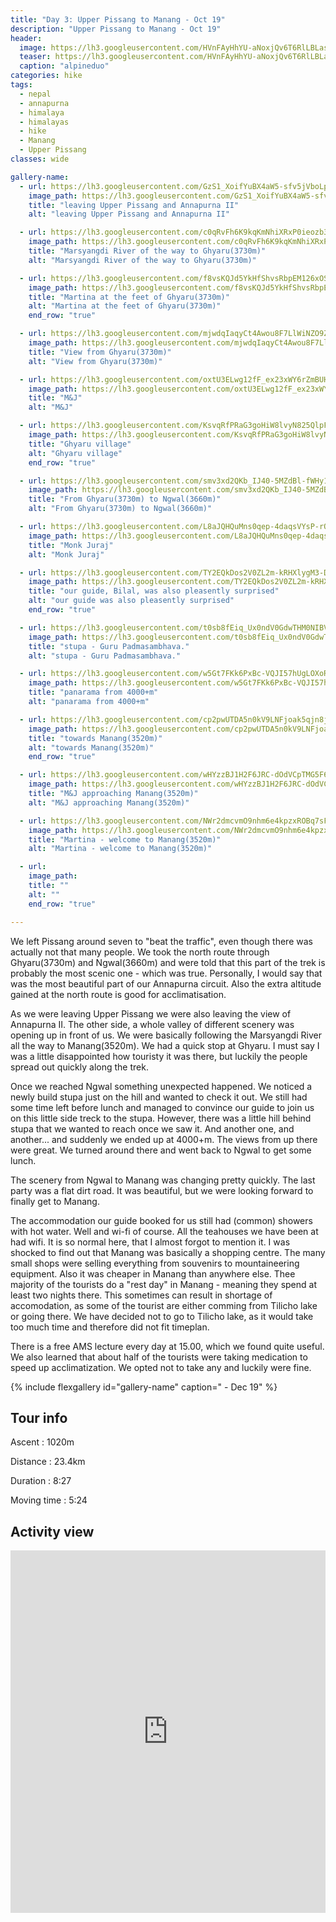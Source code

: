 ```yaml
---
title: "Day 3: Upper Pissang to Manang - Oct 19"
description: "Upper Pissang to Manang - Oct 19"
header:
  image: https://lh3.googleusercontent.com/HVnFAyHhYU-aNoxjQv6T6RlLBLas3ObhXsebVx73hd0x_L9E0UQEEmWTpvdO4bnAMUcAlhWwlBwArcF0iykGnpMOSnzNo4Z0Mgk24tvgfpsBNUEVhCr2hiS4i1Yziywpf7Jia6VE9SZZSsM29Qp001BBi8Dz9xBCx2SWV0VzL5PNrA0DScrQUgERWXZuAnR0bOiCz7azNsxMmDmNKSY97H2kRB6UY-WXNydXGFIf_P-a6AMFwmhYBZz4xWyTKQEDlwhkWCHYBQJE08wWq-AWK0eAS55-vhPbKP-XIfpaN0Hpp5iNah5McujGrGyCc7MdFgHTU2_8qkvR-lcjgWqoj90uYf6gkqJXcn6fQrRguhRXJbka7nNbYj6kapKnfrUGYZmYIoSwJviz2N76EUlI8zJBcaiwJQl0hSFLhkG1K3EjfvXe5GKrfTepxZbWP6p92p7AyqsQhOJc0PT8t_coQLRBQSdybR7BLAlnc44U0qagjkxeCRpDglOxoAUjVuSJXtR151YhnGFL90qwazVyQyWJc9mg21IbR9Oo8Ht4zhhCrEMlZiQR-AZeaD5gT22OWEkhkLK9OW1Owo61m4ZRa370oj9bacTUfCmec4aG8rN2O_FhHHoMN7eI3CQqwqLvumuIhvPUMqD0g32veqRIj7hSbPHrlPyT1lz81vVHSYODwK3rQ8iwoIf4zAS9HmVzxx7WWl5J3Atg0yUOfXh6Kz8R0DidZstdTeL7CxI9007inYA=w839-h630-no
  teaser: https://lh3.googleusercontent.com/HVnFAyHhYU-aNoxjQv6T6RlLBLas3ObhXsebVx73hd0x_L9E0UQEEmWTpvdO4bnAMUcAlhWwlBwArcF0iykGnpMOSnzNo4Z0Mgk24tvgfpsBNUEVhCr2hiS4i1Yziywpf7Jia6VE9SZZSsM29Qp001BBi8Dz9xBCx2SWV0VzL5PNrA0DScrQUgERWXZuAnR0bOiCz7azNsxMmDmNKSY97H2kRB6UY-WXNydXGFIf_P-a6AMFwmhYBZz4xWyTKQEDlwhkWCHYBQJE08wWq-AWK0eAS55-vhPbKP-XIfpaN0Hpp5iNah5McujGrGyCc7MdFgHTU2_8qkvR-lcjgWqoj90uYf6gkqJXcn6fQrRguhRXJbka7nNbYj6kapKnfrUGYZmYIoSwJviz2N76EUlI8zJBcaiwJQl0hSFLhkG1K3EjfvXe5GKrfTepxZbWP6p92p7AyqsQhOJc0PT8t_coQLRBQSdybR7BLAlnc44U0qagjkxeCRpDglOxoAUjVuSJXtR151YhnGFL90qwazVyQyWJc9mg21IbR9Oo8Ht4zhhCrEMlZiQR-AZeaD5gT22OWEkhkLK9OW1Owo61m4ZRa370oj9bacTUfCmec4aG8rN2O_FhHHoMN7eI3CQqwqLvumuIhvPUMqD0g32veqRIj7hSbPHrlPyT1lz81vVHSYODwK3rQ8iwoIf4zAS9HmVzxx7WWl5J3Atg0yUOfXh6Kz8R0DidZstdTeL7CxI9007inYA=w800-h300-no
  caption: "alpineduo"
categories: hike
tags:
  - nepal
  - annapurna
  - himalaya
  - himalayas
  - hike
  - Manang
  - Upper Pissang
classes: wide

gallery-name:
  - url: https://lh3.googleusercontent.com/GzS1_XoifYuBX4aW5-sfv5jVboLpk4W526lwXU08tWzsWsiSxrHbuQB5paJR3f8YdpPtWJl1q75-6gxTWSAYY8lgsuCukMfhjDinAIr40TZHjDAG6ioNihBQjsTEVvhX87szbAh5Qk_zQIjPlG3vJBqNOOJxdCqmBXSmAH2ZtTbxD9o9xOuGAG9WL1Agfa3yH0YtJ7l4Cnf6egwQX85memUV8HoJ1yVUZXxo0yTLtKX8NdUHY1YMc0lQVOdckuF8pm9aQGGAYTaFrgWZh54qcT402yDPOE1M6X-F5CEFCembZv9F_iKLucILsAxYWWcbyutCfJTcBLTs0d8pSntM0CplW9u-Ysrcs5fPMshwngOJvn43GgMqzXQdqu2NDD4HOzqxls3ilcIQvoSX0DGG7Rhk9rnuKUHTMkHkkef5yzYjGrAP5IncQowLWEoJUduEw2mC_x0Z5e8INy30J-5_8cRfT2ABSgKZ8hopZcV_ubRFeizI1ZFpPXxXtK0_z3lYHg3N0f05Xpa4_AhqSXruuNvF7YF6k7-MT4taBopYC3_3RAWiif1dzpGMGhj1BlWPd0Bawl-7k1_xSJnDchcsNkEyQapm3EErTLg4eYtvminARQd8zJ8Bf6SlmxIdjLgKawIHojPgvSmLGXJt3fnuNEz-yRq_zTq_S8fETjrAXkmjY5APTQzIkIpES68hv7i5PeIZbiGjHsoKYFDJVkWiGbHbwh0RA6MXunkJXN44w1R2X2Y=w689-h918-no
    image_path: https://lh3.googleusercontent.com/GzS1_XoifYuBX4aW5-sfv5jVboLpk4W526lwXU08tWzsWsiSxrHbuQB5paJR3f8YdpPtWJl1q75-6gxTWSAYY8lgsuCukMfhjDinAIr40TZHjDAG6ioNihBQjsTEVvhX87szbAh5Qk_zQIjPlG3vJBqNOOJxdCqmBXSmAH2ZtTbxD9o9xOuGAG9WL1Agfa3yH0YtJ7l4Cnf6egwQX85memUV8HoJ1yVUZXxo0yTLtKX8NdUHY1YMc0lQVOdckuF8pm9aQGGAYTaFrgWZh54qcT402yDPOE1M6X-F5CEFCembZv9F_iKLucILsAxYWWcbyutCfJTcBLTs0d8pSntM0CplW9u-Ysrcs5fPMshwngOJvn43GgMqzXQdqu2NDD4HOzqxls3ilcIQvoSX0DGG7Rhk9rnuKUHTMkHkkef5yzYjGrAP5IncQowLWEoJUduEw2mC_x0Z5e8INy30J-5_8cRfT2ABSgKZ8hopZcV_ubRFeizI1ZFpPXxXtK0_z3lYHg3N0f05Xpa4_AhqSXruuNvF7YF6k7-MT4taBopYC3_3RAWiif1dzpGMGhj1BlWPd0Bawl-7k1_xSJnDchcsNkEyQapm3EErTLg4eYtvminARQd8zJ8Bf6SlmxIdjLgKawIHojPgvSmLGXJt3fnuNEz-yRq_zTq_S8fETjrAXkmjY5APTQzIkIpES68hv7i5PeIZbiGjHsoKYFDJVkWiGbHbwh0RA6MXunkJXN44w1R2X2Y=w300-h400-no
    title: "leaving Upper Pissang and Annapurna II"
    alt: "leaving Upper Pissang and Annapurna II"

  - url: https://lh3.googleusercontent.com/c0qRvFh6K9kqKmNhiXRxP0ieozb3KVg2q4iwSQEBfjWMlj-WMNnSZRQgeKjUH2zeNq4NxiNBJddEkuaQZUpafBcoDhuELBkl7VCMi5xGkaQYBA_QQsdH1akhtaAn9ZsM5htJ3NvHPKfR82ML8fRnxI62Tq3Dpcw91WO9t3Eqe78Ov6_tzxrjG9hpE1or4xpktGD64EnCBtrmLxbOy3bqbEYiLpyWie1B-PSHPK4TWzBQ2NVvwFrHYmfR1gJvSTF-21E-hEyLMouEItvpZdwFKwu6eRpuJNgl1JApakGDch_gl2xgA9K7h8OPVTjgNTLNWB4-KmYiL1I40tlSV2P51njEVxC_ZkCPd1CmX86yhDyVRTtdiVUDz5NFZ0h3B4Tz1p2he2ZKh9e7hH65kZubRWlDqTUpUoAbKb9o4iEuVZVEbXJ0WjbxqTyfsrQoLK2Qivn3SDijbC4qNOxMUgDjrAr3PjwU4jE44UuoZjmp5oFFyN3q27fReHId8OHvX1ewdnukZq2AEQpya_EvR4E_l4UfWfob5D2W-Ifa5mmKBtopjgGFedSFBXexzi76vIIK9vKkDf05L9TRkgJibAJo6w-C1Y9f5auC7s0swSyITwzSB28YqxHPXQ36r2LhKZ6X7TcxX0M5SiRt1etZcIOkRtTLPdAm2QiDhJp-wwIGR9k8CSn8FfgQbFUCun0orncCHqSCzQDhpLWIynrsYbWT5CiSTE4YWtGW9T9e4ythH6bYrNE=w726-h967-no
    image_path: https://lh3.googleusercontent.com/c0qRvFh6K9kqKmNhiXRxP0ieozb3KVg2q4iwSQEBfjWMlj-WMNnSZRQgeKjUH2zeNq4NxiNBJddEkuaQZUpafBcoDhuELBkl7VCMi5xGkaQYBA_QQsdH1akhtaAn9ZsM5htJ3NvHPKfR82ML8fRnxI62Tq3Dpcw91WO9t3Eqe78Ov6_tzxrjG9hpE1or4xpktGD64EnCBtrmLxbOy3bqbEYiLpyWie1B-PSHPK4TWzBQ2NVvwFrHYmfR1gJvSTF-21E-hEyLMouEItvpZdwFKwu6eRpuJNgl1JApakGDch_gl2xgA9K7h8OPVTjgNTLNWB4-KmYiL1I40tlSV2P51njEVxC_ZkCPd1CmX86yhDyVRTtdiVUDz5NFZ0h3B4Tz1p2he2ZKh9e7hH65kZubRWlDqTUpUoAbKb9o4iEuVZVEbXJ0WjbxqTyfsrQoLK2Qivn3SDijbC4qNOxMUgDjrAr3PjwU4jE44UuoZjmp5oFFyN3q27fReHId8OHvX1ewdnukZq2AEQpya_EvR4E_l4UfWfob5D2W-Ifa5mmKBtopjgGFedSFBXexzi76vIIK9vKkDf05L9TRkgJibAJo6w-C1Y9f5auC7s0swSyITwzSB28YqxHPXQ36r2LhKZ6X7TcxX0M5SiRt1etZcIOkRtTLPdAm2QiDhJp-wwIGR9k8CSn8FfgQbFUCun0orncCHqSCzQDhpLWIynrsYbWT5CiSTE4YWtGW9T9e4ythH6bYrNE=w300-h400-no
    title: "Marsyangdi River of the way to Ghyaru(3730m)"
    alt: "Marsyangdi River of the way to Ghyaru(3730m)"

  - url: https://lh3.googleusercontent.com/f8vsKQJd5YkHfShvsRbpEM126xOSbjgPrRUB-z1ykI9z-0BAUI0fXF1FP1vSLKKJZPPT5R8ZUWzkyZw7LqY6RQModS7iTUYZ3OBZ3BNY8ogrTJbLIVJ5gIqVxg4V-ja12lgtDPmk3WNKZuQAFq75FKmLK46PVvdA3fNGAOyekOocmkDqKh3jSIsAGi8aonMP5focQ5qEGEZMNcTRVHpd5xfzpdmfyoPETMLPdTq1HaL828Jig2LRarIlFiZZpP_WhJHf_Z2EO_WtlVYxnsgSfus-SGsm6-LBWgmrS-U4yaoE_vBAUfiL_46QhbsO52yIowvutkWe555I7eCC-9tSmLKx48ARHx3FStYaV0_-FbMJ9thZOCQ2lmgHINUlPkRQ90nB4IbgC-SOVdAf3vJccqqUEFCVLmnbj6XmFoC-HzsokwpXHLnjPo-bRrb5f8ttKMhmMqcGkLxivsTKqRFY8QA7TsWlnXvAtkRmCX01QzJI3VUh2dcrPgLGBugtTr7J99yXiomTHGITBF4YUXAw9i1AceOOmkkS90eEzjrL8vEYxIZXRjzZiSSHB5b0znoR9vlh5tt_nX-iwNX9ZMwxKIizPH-GJt5frX_bnjLWuDH87WyzeaAf5fzXezobapsrTjXW9rBS-H_GJQKSlI80ItFAhV0Qeq9z7HqmIFp5a1_i0AEROnFtMorrT6OkeQr1PqwecFPt_09pp8Iaa66tjRg4Nbc1ATsmbdbkkx2HuESpjr8=w839-h630-no
    image_path: https://lh3.googleusercontent.com/f8vsKQJd5YkHfShvsRbpEM126xOSbjgPrRUB-z1ykI9z-0BAUI0fXF1FP1vSLKKJZPPT5R8ZUWzkyZw7LqY6RQModS7iTUYZ3OBZ3BNY8ogrTJbLIVJ5gIqVxg4V-ja12lgtDPmk3WNKZuQAFq75FKmLK46PVvdA3fNGAOyekOocmkDqKh3jSIsAGi8aonMP5focQ5qEGEZMNcTRVHpd5xfzpdmfyoPETMLPdTq1HaL828Jig2LRarIlFiZZpP_WhJHf_Z2EO_WtlVYxnsgSfus-SGsm6-LBWgmrS-U4yaoE_vBAUfiL_46QhbsO52yIowvutkWe555I7eCC-9tSmLKx48ARHx3FStYaV0_-FbMJ9thZOCQ2lmgHINUlPkRQ90nB4IbgC-SOVdAf3vJccqqUEFCVLmnbj6XmFoC-HzsokwpXHLnjPo-bRrb5f8ttKMhmMqcGkLxivsTKqRFY8QA7TsWlnXvAtkRmCX01QzJI3VUh2dcrPgLGBugtTr7J99yXiomTHGITBF4YUXAw9i1AceOOmkkS90eEzjrL8vEYxIZXRjzZiSSHB5b0znoR9vlh5tt_nX-iwNX9ZMwxKIizPH-GJt5frX_bnjLWuDH87WyzeaAf5fzXezobapsrTjXW9rBS-H_GJQKSlI80ItFAhV0Qeq9z7HqmIFp5a1_i0AEROnFtMorrT6OkeQr1PqwecFPt_09pp8Iaa66tjRg4Nbc1ATsmbdbkkx2HuESpjr8=w400-h300-no
    title: "Martina at the feet of Ghyaru(3730m)"
    alt: "Martina at the feet of Ghyaru(3730m)"
    end_row: "true"

  - url: https://lh3.googleusercontent.com/mjwdqIaqyCt4Awou8F7LlWiNZO9Z8pVd9e2AqM_d4U7GIxdvgvKPZBdeEzTRa8EOuAn5SfbNBMn3EPJR6XEQITifBe70_e4hQByY_OP-boR-hdiJrEajXWmWTOkKu3mFF-IWZ4XJbJBetZXQQa6PsZ9sv_eqyEg-95mZy34QC4gg5SorwPSzCboaVoB_ZKWNWbLLqK4zbv3EzepJXXkF4qtSnGMJ8J306BjmgOqTh7XcwLJ6otEIdpyQBKWFc6uD-1McUyLVDXNugtARveVWJlT9EN8-olwaZx6331i3V2HhaLHo62tUXUIy5zLwu9qpXhkdVnwPQ4XBcBA7Pvw_CmApwCnu69XSvXFWVmvbwv80CO2H_0Gm7Ci6UDM9kzxuGFwqMfkEgXkIX-EVWEnNjllQrlk9ZA_6nj_gnJxiD7GmWG8cIoxoWcu0oxQ8_vvKGIxHoBPVIgawCABFQPj-AtuOM4CktAp2-gp7PBhe80YJNVJ6wxkTFtrDQxibALgPY7hssxxbszzNj00QSBWW4BZSNQnrGnZ3B6ERAx7HUeVm3wEhSf5qUH-14EyX_nk7NHdPQr37cFsPBZVabdS_lM6zAAi8iHtHLwVhCXuzWyvaILyOgT-FSnVFxSYrJ-6c5AsGxhLz-e4rPSYPg10MuW3AdfwSdh4yN8_tcPdlrEwCmkOomUFBVh7gVoZiR3lrQbDh1mX7QXL1reoJz-le62urRJ9TYeeOoQBAe6f5QFkIa-c=w726-h967-no
    image_path: https://lh3.googleusercontent.com/mjwdqIaqyCt4Awou8F7LlWiNZO9Z8pVd9e2AqM_d4U7GIxdvgvKPZBdeEzTRa8EOuAn5SfbNBMn3EPJR6XEQITifBe70_e4hQByY_OP-boR-hdiJrEajXWmWTOkKu3mFF-IWZ4XJbJBetZXQQa6PsZ9sv_eqyEg-95mZy34QC4gg5SorwPSzCboaVoB_ZKWNWbLLqK4zbv3EzepJXXkF4qtSnGMJ8J306BjmgOqTh7XcwLJ6otEIdpyQBKWFc6uD-1McUyLVDXNugtARveVWJlT9EN8-olwaZx6331i3V2HhaLHo62tUXUIy5zLwu9qpXhkdVnwPQ4XBcBA7Pvw_CmApwCnu69XSvXFWVmvbwv80CO2H_0Gm7Ci6UDM9kzxuGFwqMfkEgXkIX-EVWEnNjllQrlk9ZA_6nj_gnJxiD7GmWG8cIoxoWcu0oxQ8_vvKGIxHoBPVIgawCABFQPj-AtuOM4CktAp2-gp7PBhe80YJNVJ6wxkTFtrDQxibALgPY7hssxxbszzNj00QSBWW4BZSNQnrGnZ3B6ERAx7HUeVm3wEhSf5qUH-14EyX_nk7NHdPQr37cFsPBZVabdS_lM6zAAi8iHtHLwVhCXuzWyvaILyOgT-FSnVFxSYrJ-6c5AsGxhLz-e4rPSYPg10MuW3AdfwSdh4yN8_tcPdlrEwCmkOomUFBVh7gVoZiR3lrQbDh1mX7QXL1reoJz-le62urRJ9TYeeOoQBAe6f5QFkIa-c=w300-h400-no 
    title: "View from Ghyaru(3730m)"
    alt: "View from Ghyaru(3730m)"

  - url: https://lh3.googleusercontent.com/oxtU3ELwg12fF_ex23xWY6rZmBUHFWv1l4bpBCWdB0OdfNzkTj9WVCnHcme2hYxmjQI98Y3_oITdRymoEHTLUDuKj1YLS6FgxtTngBNPBgmQDuwbd1ZDUWBx-6_-S63c0dcdk8akQ-F5txvhRwMJ8hi_wv36E1evGLj5isEsCOFXtR-PP3o0c0D-VQ_LSWwuGTa0P48kZCKf4dc5OKSopFLUhyqP0zSeRj-eNQcGja2nPoFCrJWeDY6ykzU4UHQtbOtBsNMncOi4jtJmhLkJ61INszDZcnFGwwtj03GknPgZq3aco7no9hMrwOS0pzqKD82S6pO6mSYj24x449oAqJ4bXQmU-7p7lDrP2qDds-swfYVe58o6pvvh1bdq_lHrdO1CWAy3KcmN4IvzQyZl49w5XM9TJ_LfaxB-J1EhBXgv85WM7mviJ3Y5m7zgnIyyF7ttw7GYRWIUsv7s2guTVeECnXzQ3yCCJdNLTUTETd0-ICHu3Q8oL09H-6VN0Mfd60iH28PHz82ahqdXUHdDZ2BOKidTX_lXuYYYulGNZHqaGkfi9VKsZlzekB3hkF7YlyPm6w9tr7cwo8SAf0D29ZHh0T9TXT89kTQUcOx4pU40u9FWWIr5HPrEDbJLgVz-q2iy7Q8aax-jiEMH1cz24aOXtODXlJxEqwZS4aLXNbYqGpH-hqVhfWT5OK0aYXj6YnVQ3yySwr0k4kTL21PN75F5pxCvbApj_kWKQo7PTjllT6w=w726-h967-no
    image_path: https://lh3.googleusercontent.com/oxtU3ELwg12fF_ex23xWY6rZmBUHFWv1l4bpBCWdB0OdfNzkTj9WVCnHcme2hYxmjQI98Y3_oITdRymoEHTLUDuKj1YLS6FgxtTngBNPBgmQDuwbd1ZDUWBx-6_-S63c0dcdk8akQ-F5txvhRwMJ8hi_wv36E1evGLj5isEsCOFXtR-PP3o0c0D-VQ_LSWwuGTa0P48kZCKf4dc5OKSopFLUhyqP0zSeRj-eNQcGja2nPoFCrJWeDY6ykzU4UHQtbOtBsNMncOi4jtJmhLkJ61INszDZcnFGwwtj03GknPgZq3aco7no9hMrwOS0pzqKD82S6pO6mSYj24x449oAqJ4bXQmU-7p7lDrP2qDds-swfYVe58o6pvvh1bdq_lHrdO1CWAy3KcmN4IvzQyZl49w5XM9TJ_LfaxB-J1EhBXgv85WM7mviJ3Y5m7zgnIyyF7ttw7GYRWIUsv7s2guTVeECnXzQ3yCCJdNLTUTETd0-ICHu3Q8oL09H-6VN0Mfd60iH28PHz82ahqdXUHdDZ2BOKidTX_lXuYYYulGNZHqaGkfi9VKsZlzekB3hkF7YlyPm6w9tr7cwo8SAf0D29ZHh0T9TXT89kTQUcOx4pU40u9FWWIr5HPrEDbJLgVz-q2iy7Q8aax-jiEMH1cz24aOXtODXlJxEqwZS4aLXNbYqGpH-hqVhfWT5OK0aYXj6YnVQ3yySwr0k4kTL21PN75F5pxCvbApj_kWKQo7PTjllT6w=w300-h400-no
    title: "M&J"
    alt: "M&J"

  - url: https://lh3.googleusercontent.com/KsvqRfPRaG3goHiW8lvyN825QlpF-ds7_9qtupkXaPxtJ4r_FSldqIzNOEFdjnRmvNiILYGhv1uu6XhvAPQCcRJ2qPK2YOv6paA9ZJ6QeOyzAJk6AJs6yuUswGVQNoN1vzWdlDyBwaGCSri7byINBONssVnwD14pfPdxwLp2Tn3yNSPvAZQBvqfYTxeJ-AEkeblZJTrurOt3hbnKzZcFnFWkuHYXCOj4nCrW2UDHQm3yK6F_QRdifmzG08a_waGWiay5fcuWNSTHFyb0nPKDN5-CFtB4rW7IaKM-e7rfq2vPFki9JLYIU5eutNnyi_oHDkHGUbAuSrNCBIxNWNmITXg1VY6XdZWQGrAbtFOFKIR-INtggUi_5QoAeWNPXz2D9-TW9BOX0-M9uuyzIfFMYlrkdzYSSLdXYcCszCGs7KmwguzLS_KH0wxk9p7Sobge877tRxtXVNWbUUJTPQR4G-proS08JRIYRqv4zUcKzUp70AgcSvmjDPtHZnnPmzYL3jObGiSOn-mMWUbXOi15J_sLNr0Jsfe_mZFLTQ9tlBeHzeBig-9cRm5PsoqhPtjQUwlmFhLi5pSXycit5z2ZFa5iNJ5auX-jrlssC0Uvn_ToggL2dp7MNVGgFJgio7hSk9AKiwMuneaJLFQQiYpImVkF-EdXIxg12ivVVZTdiKo9Uoj3XyOXDcjaO7s7JpgYxQLI7kZhEdHfaeI2teS6Bbr5SZ9l2VdDIsXrLWk1muIynTM=w726-h967-no
    image_path: https://lh3.googleusercontent.com/KsvqRfPRaG3goHiW8lvyN825QlpF-ds7_9qtupkXaPxtJ4r_FSldqIzNOEFdjnRmvNiILYGhv1uu6XhvAPQCcRJ2qPK2YOv6paA9ZJ6QeOyzAJk6AJs6yuUswGVQNoN1vzWdlDyBwaGCSri7byINBONssVnwD14pfPdxwLp2Tn3yNSPvAZQBvqfYTxeJ-AEkeblZJTrurOt3hbnKzZcFnFWkuHYXCOj4nCrW2UDHQm3yK6F_QRdifmzG08a_waGWiay5fcuWNSTHFyb0nPKDN5-CFtB4rW7IaKM-e7rfq2vPFki9JLYIU5eutNnyi_oHDkHGUbAuSrNCBIxNWNmITXg1VY6XdZWQGrAbtFOFKIR-INtggUi_5QoAeWNPXz2D9-TW9BOX0-M9uuyzIfFMYlrkdzYSSLdXYcCszCGs7KmwguzLS_KH0wxk9p7Sobge877tRxtXVNWbUUJTPQR4G-proS08JRIYRqv4zUcKzUp70AgcSvmjDPtHZnnPmzYL3jObGiSOn-mMWUbXOi15J_sLNr0Jsfe_mZFLTQ9tlBeHzeBig-9cRm5PsoqhPtjQUwlmFhLi5pSXycit5z2ZFa5iNJ5auX-jrlssC0Uvn_ToggL2dp7MNVGgFJgio7hSk9AKiwMuneaJLFQQiYpImVkF-EdXIxg12ivVVZTdiKo9Uoj3XyOXDcjaO7s7JpgYxQLI7kZhEdHfaeI2teS6Bbr5SZ9l2VdDIsXrLWk1muIynTM=w300-h400-no
    title: "Ghyaru village"
    alt: "Ghyaru village"
    end_row: "true"

  - url: https://lh3.googleusercontent.com/smv3xd2QKb_IJ40-5MZdBl-fWHy1SKXl52dsmrPJ8pW7xKAenzP8sPPwNJEfZOKw_1RPVW1Ez9xLLH-v3em5zdLz4rIeQIpG91kYrjtPLk4GH4rzyiy7m2XDybtHVPKyJujj_M0-5tdhCkbPzzvsIqZQVvLS2K8wYi0EWabzq7fOLS1FVHfYaoYmMaDLJH8dSpdpyA8zjRjmN7ETxuKq_OTovQIC30K7u5Fk2yO8nJOzYllz4LWXmhxRiQ7Eu8fnSARcnDGVTpkFRpOoEfewHCGbXaAPo5E-GNHD7cmaNb5DIFqy59oBxnWJPbvi3aVeIGBXRYQvl2wWk2o7VrVUyLRYyANvNHEzXQFqxUKQWN5KQRAn5M_F8YLqXQJPNFQzj62ddviieH-WfCBJ5rt-5QiQnpCY36J9rNQrq-vTQ1KUzUCJXgJWrYB0CVYSxr19CNXnA0h96-q1Bott5CR1Uwa_YDoXHkNBYJUCpgEvksGf1JmMPuuCGGGfMHsRl36o8BZCbIZh4eoGNkXQ2XO2cMTRL_p4oPAzEfsfTq_KwSgiag4qJ0oOEUD2ZV6YZE3Tklg83aX199_zcrxzUdjM-urRB1XDiA5D8dVEaI6A7wfARlU_3pEiWM1sCQPqWztP86RJwtH1k9kQaUf8LVr-5TP84P7m6AFn2JRO3sqQ0EsGubPX05fN1bHq7BMg9uTZvlEW7nR_xgJ3gOvniys6HoZDsX5prwNY8Dj3u-sqYefjSIo=w726-h967-no
    image_path: https://lh3.googleusercontent.com/smv3xd2QKb_IJ40-5MZdBl-fWHy1SKXl52dsmrPJ8pW7xKAenzP8sPPwNJEfZOKw_1RPVW1Ez9xLLH-v3em5zdLz4rIeQIpG91kYrjtPLk4GH4rzyiy7m2XDybtHVPKyJujj_M0-5tdhCkbPzzvsIqZQVvLS2K8wYi0EWabzq7fOLS1FVHfYaoYmMaDLJH8dSpdpyA8zjRjmN7ETxuKq_OTovQIC30K7u5Fk2yO8nJOzYllz4LWXmhxRiQ7Eu8fnSARcnDGVTpkFRpOoEfewHCGbXaAPo5E-GNHD7cmaNb5DIFqy59oBxnWJPbvi3aVeIGBXRYQvl2wWk2o7VrVUyLRYyANvNHEzXQFqxUKQWN5KQRAn5M_F8YLqXQJPNFQzj62ddviieH-WfCBJ5rt-5QiQnpCY36J9rNQrq-vTQ1KUzUCJXgJWrYB0CVYSxr19CNXnA0h96-q1Bott5CR1Uwa_YDoXHkNBYJUCpgEvksGf1JmMPuuCGGGfMHsRl36o8BZCbIZh4eoGNkXQ2XO2cMTRL_p4oPAzEfsfTq_KwSgiag4qJ0oOEUD2ZV6YZE3Tklg83aX199_zcrxzUdjM-urRB1XDiA5D8dVEaI6A7wfARlU_3pEiWM1sCQPqWztP86RJwtH1k9kQaUf8LVr-5TP84P7m6AFn2JRO3sqQ0EsGubPX05fN1bHq7BMg9uTZvlEW7nR_xgJ3gOvniys6HoZDsX5prwNY8Dj3u-sqYefjSIo=w300-h400-no
    title: "From Ghyaru(3730m) to Ngwal(3660m)"
    alt: "From Ghyaru(3730m) to Ngwal(3660m)"

  - url: https://lh3.googleusercontent.com/L8aJQHQuMns0qep-4daqsVYsP-rON9TyXX1BEHmkV6irW5hOp6mK574GoFpZVz1RQXksihZvWQH1i2cyV14LBfnCRtMhdNY0iYGue8NkqwHre69YvdEfmyvvG1deO33XEAHQfWvqFqzGESxVovpiXqRhU-O8-CuFQGgwjE1ZqsRhNBQFNGE0tGvQPnqBKNjS1eqsQ4Sz-sTXr_-AcuqzAc70-MoNIKXzSWQeVBPceB_KosjK6eYkOtUgmNQYPE5a-akTSV8je_HgjpaZdRgI1kBAkqAwZpA_yFGAIerRUEON8IDhNxcE3-X5Mo2WUIl9G6mRzgF37RCfiFPCejq9Q9NocvkIs1aV3FEJjhBmHjm_lGsHbQBv1r7cdc_6Jv7hcIs-3Jo0_JNfpGhc5CR8sRu-niUiqg1CVgNNXeBTt6lomz3NrrkavJG2BXE7B7oti2WJwxxWVhCREyvIi7BO_qSbJ22fHIX-Rd9JtVer9SiWRp4qTbUWlb84ePUFhCBok7JNCG1oGkryWJ6azlQnEjvyax8jjUPI7q0L1mwpQKR2rRE_o_LarAF1F5Ie_UI955uJMPEsrahos0EK7_UPKYr9iuaV7hinNhuTCWRGffR0xy3FfRvFZvTY5e5IFphDqeUqx73X-jh0rgPmPPPdEyMPV2pqTn4b-n20mJxC6fpE68rr2BrfYI6A1PfUZ9-P7rxdpRI88sPzMyOHMeo8N6QO-ejgwAyE0b01ymf3EZ6DNMs=w726-h967-no
    image_path: https://lh3.googleusercontent.com/L8aJQHQuMns0qep-4daqsVYsP-rON9TyXX1BEHmkV6irW5hOp6mK574GoFpZVz1RQXksihZvWQH1i2cyV14LBfnCRtMhdNY0iYGue8NkqwHre69YvdEfmyvvG1deO33XEAHQfWvqFqzGESxVovpiXqRhU-O8-CuFQGgwjE1ZqsRhNBQFNGE0tGvQPnqBKNjS1eqsQ4Sz-sTXr_-AcuqzAc70-MoNIKXzSWQeVBPceB_KosjK6eYkOtUgmNQYPE5a-akTSV8je_HgjpaZdRgI1kBAkqAwZpA_yFGAIerRUEON8IDhNxcE3-X5Mo2WUIl9G6mRzgF37RCfiFPCejq9Q9NocvkIs1aV3FEJjhBmHjm_lGsHbQBv1r7cdc_6Jv7hcIs-3Jo0_JNfpGhc5CR8sRu-niUiqg1CVgNNXeBTt6lomz3NrrkavJG2BXE7B7oti2WJwxxWVhCREyvIi7BO_qSbJ22fHIX-Rd9JtVer9SiWRp4qTbUWlb84ePUFhCBok7JNCG1oGkryWJ6azlQnEjvyax8jjUPI7q0L1mwpQKR2rRE_o_LarAF1F5Ie_UI955uJMPEsrahos0EK7_UPKYr9iuaV7hinNhuTCWRGffR0xy3FfRvFZvTY5e5IFphDqeUqx73X-jh0rgPmPPPdEyMPV2pqTn4b-n20mJxC6fpE68rr2BrfYI6A1PfUZ9-P7rxdpRI88sPzMyOHMeo8N6QO-ejgwAyE0b01ymf3EZ6DNMs=w300-h400-no
    title: "Monk Juraj"
    alt: "Monk Juraj"

  - url: https://lh3.googleusercontent.com/TY2EQkDos2V0ZL2m-kRHXlygM3-DmiGKdX1ZnPB_s6HUEVqENLKjjlW52fImY9nGTofLqsKFxU7ZNsFFXANqzAjIDrCngcRe9XLkasJSKZ8U2VHDrs9CNQuO_xIKEMZCJEhfZcWifvcunflg5K7Rplm8X0stp9RF2cb8GmE5ro7TDaDUOzBEiPYYWUEh6C4XIFp0fBsiNAS0LlQy2c2sQuFWofwF-7edHTEAzYiUQzs9GGyn_rOYev5mwL3fFBFA3gfLUo4l9d3L0A-JmUe-xcdXmTG7Qj1wQraYX7zQOB8ZnstNDbAWtSa2HUo4-brEyjwjV6-rN4A7cr8XBb_TFNPmM39XnEUBjiKztJH81ol8IWYOZM0Mr6s01_D17eWCJjS6P5DM6RqE6I0nXLYPeL3u0L8xhUUcM8_msyQfyB2oOYPy0LTNuyjnbr7G1VP6h39bhXIAKhh5PdId0SgpTafOqjcQzR56n3vuTPnUSHIWPXqWxNb8clXJ3sVYmpRrTIai0_N6kLXyxPr6fJ2M5imbXfQk-3lHCsX9D5TyWtLmof_kCKPSX-SSk1UUKlpsEsFV3Loxhez7rCOhmwCKje2nQVMHc253XyW1qBO3gsSm5xFH_x-hOmqcnzRBEbQkfvP9otpCSXZJXgU3PZcp9Wakp1aDGZKd1LMx-s--fVywmj8uyWANElKr2yNji3zlW8jmlcWQ-7a91rg-F_Y9TAZt5GPS4fQqg0z8BWs5I2D00As=w726-h967-no
    image_path: https://lh3.googleusercontent.com/TY2EQkDos2V0ZL2m-kRHXlygM3-DmiGKdX1ZnPB_s6HUEVqENLKjjlW52fImY9nGTofLqsKFxU7ZNsFFXANqzAjIDrCngcRe9XLkasJSKZ8U2VHDrs9CNQuO_xIKEMZCJEhfZcWifvcunflg5K7Rplm8X0stp9RF2cb8GmE5ro7TDaDUOzBEiPYYWUEh6C4XIFp0fBsiNAS0LlQy2c2sQuFWofwF-7edHTEAzYiUQzs9GGyn_rOYev5mwL3fFBFA3gfLUo4l9d3L0A-JmUe-xcdXmTG7Qj1wQraYX7zQOB8ZnstNDbAWtSa2HUo4-brEyjwjV6-rN4A7cr8XBb_TFNPmM39XnEUBjiKztJH81ol8IWYOZM0Mr6s01_D17eWCJjS6P5DM6RqE6I0nXLYPeL3u0L8xhUUcM8_msyQfyB2oOYPy0LTNuyjnbr7G1VP6h39bhXIAKhh5PdId0SgpTafOqjcQzR56n3vuTPnUSHIWPXqWxNb8clXJ3sVYmpRrTIai0_N6kLXyxPr6fJ2M5imbXfQk-3lHCsX9D5TyWtLmof_kCKPSX-SSk1UUKlpsEsFV3Loxhez7rCOhmwCKje2nQVMHc253XyW1qBO3gsSm5xFH_x-hOmqcnzRBEbQkfvP9otpCSXZJXgU3PZcp9Wakp1aDGZKd1LMx-s--fVywmj8uyWANElKr2yNji3zlW8jmlcWQ-7a91rg-F_Y9TAZt5GPS4fQqg0z8BWs5I2D00As=w300-h400-no
    title: "our guide, Bilal, was also pleasently surprised"
    alt: "our guide was also pleasently surprised"
    end_row: "true"

  - url: https://lh3.googleusercontent.com/t0sb8fEiq_Ux0ndV0GdwTHM0NIBVXt_VRDHvTZ2Uu6N3i3QcAyRYVqmS0jaSyXWZPTzpdGOO4PFBMXTwKvU2fmGhLSoGZ0SphjJFrgnroeuRxv6eDzaDduJPKQ4wo4UCpgL-4ARKAulO2GvMSOdGMxFw3sBh4Vh_FOBhsWoUvfX_BqaclLhlj50Ijp_f24at-7tLyL15XbSUBieaMdW6G02VfLH1eBS5Evonf2UVlMPAytaX9yPEPVsi_TQSHndQ0T9w07hUIfTJA6x7R0Ag3Wo4CzsNIl8JOILlvLQ_UsA2IU-m8yQKrRnrVv5XjV0boItsyqR4mpAyw0rsmxzN1WgZjhkU8e9JmcZcwNxbf0q4L7OZ25B08Z0TcVP_sGfZVrWF-hJvfcqccjHH_or-lSKVSUMP48H4wpNb8AWl-2FH81Uzv9kDaYgJZzykrt81um8-6RDJCuPJ3_VMWz18kCY4WQjcZg4lVmRD-wTxqXG3JOlb2daSIaXfUoLAXdVqIVV7ELDs35jWf291PdShgGeNxWzWtyOZS8SYc_QfDYKan9_alVPz_wZ-VdalN9Kqzidj4afRhnsF2PfD_r_8dq0-ZeO1GYxTz3Fv7UrhAh1hGmUG9zJqViYj1WyREDef1bGwI6Y76CG0IkB6ZPt2ZeKLsoyI9_c3eDb1WhxDJSBit-20w2N077LXFQIUK5rmye-jYR7PBSs8YgIC09KQakM9qCxLDF6qCUxzQpeyn2tphtY=w839-h630-no
    image_path: https://lh3.googleusercontent.com/t0sb8fEiq_Ux0ndV0GdwTHM0NIBVXt_VRDHvTZ2Uu6N3i3QcAyRYVqmS0jaSyXWZPTzpdGOO4PFBMXTwKvU2fmGhLSoGZ0SphjJFrgnroeuRxv6eDzaDduJPKQ4wo4UCpgL-4ARKAulO2GvMSOdGMxFw3sBh4Vh_FOBhsWoUvfX_BqaclLhlj50Ijp_f24at-7tLyL15XbSUBieaMdW6G02VfLH1eBS5Evonf2UVlMPAytaX9yPEPVsi_TQSHndQ0T9w07hUIfTJA6x7R0Ag3Wo4CzsNIl8JOILlvLQ_UsA2IU-m8yQKrRnrVv5XjV0boItsyqR4mpAyw0rsmxzN1WgZjhkU8e9JmcZcwNxbf0q4L7OZ25B08Z0TcVP_sGfZVrWF-hJvfcqccjHH_or-lSKVSUMP48H4wpNb8AWl-2FH81Uzv9kDaYgJZzykrt81um8-6RDJCuPJ3_VMWz18kCY4WQjcZg4lVmRD-wTxqXG3JOlb2daSIaXfUoLAXdVqIVV7ELDs35jWf291PdShgGeNxWzWtyOZS8SYc_QfDYKan9_alVPz_wZ-VdalN9Kqzidj4afRhnsF2PfD_r_8dq0-ZeO1GYxTz3Fv7UrhAh1hGmUG9zJqViYj1WyREDef1bGwI6Y76CG0IkB6ZPt2ZeKLsoyI9_c3eDb1WhxDJSBit-20w2N077LXFQIUK5rmye-jYR7PBSs8YgIC09KQakM9qCxLDF6qCUxzQpeyn2tphtY=w400-h300-no
    title: "stupa - Guru Padmasambhava."
    alt: "stupa - Guru Padmasambhava."

  - url: https://lh3.googleusercontent.com/w5Gt7FKk6PxBc-VQJI57hUgLOXoRS64Tc3EWCIbjztWV-yc5aObpMD2HtZ4AwQ2fnkjD9PxW-8figJomXcM-O8ID07ehxShJ2t1T040SIPndJBDYp7zMIlk-BJSEEjVFeLSrzriJWmGAINA6pbwEdEQ_nroScraZpuCYg1FLOUvan8mYrKmWu_1Qs5aBgNnp65G4pRvIfa7AkPpysAuFYjJw3O8Xj0Xx-l3IHUtFYkMbIH6fbwHcYtoUuGegQc6GfzvgKldMdt5uypyfyotArm3yoabYSXPzyl4G6BYOoPFm3l-Xu-JFonpJ9cxtayCXvJS60VioOG_g1jhxoCMgIpsV2ATTjJGIAgZbUKipRFKZrbV5ZU0pQ5Rb3NtLcZom-tst2Tm7JJPVc6XottulGwWwicFvZo1KqtUB6WPbXkpJq-cWzswB4YWODQ0YoLT7ryPcgX4uu3hRXa7QhNB2BXduqZUdE387JYh0ea3PHdqfCdG3c2STaVRn4PDhlEsDn95JUALhI9tFNtBHMzgWouqeBAu-kVMdajRcwGBJQNr3USv8d0rKA22tIEpbgnHa0Mh0nGbqU7LC66ts8z3ZoR58Q9sRhsFy445eF08JOqD9-ZhvY9lncjAWECrMk7aTZ-fLGYQjg5VVFzO6podwTeb8ji17Jz4fWft80BBfTAARomFc1_YnohwxuHknyobjgvDKL43sWUJGbit_CF2cH-_dgZnjc3pihuzyRAQAB48I7aY=w839-h242-no
    image_path: https://lh3.googleusercontent.com/w5Gt7FKk6PxBc-VQJI57hUgLOXoRS64Tc3EWCIbjztWV-yc5aObpMD2HtZ4AwQ2fnkjD9PxW-8figJomXcM-O8ID07ehxShJ2t1T040SIPndJBDYp7zMIlk-BJSEEjVFeLSrzriJWmGAINA6pbwEdEQ_nroScraZpuCYg1FLOUvan8mYrKmWu_1Qs5aBgNnp65G4pRvIfa7AkPpysAuFYjJw3O8Xj0Xx-l3IHUtFYkMbIH6fbwHcYtoUuGegQc6GfzvgKldMdt5uypyfyotArm3yoabYSXPzyl4G6BYOoPFm3l-Xu-JFonpJ9cxtayCXvJS60VioOG_g1jhxoCMgIpsV2ATTjJGIAgZbUKipRFKZrbV5ZU0pQ5Rb3NtLcZom-tst2Tm7JJPVc6XottulGwWwicFvZo1KqtUB6WPbXkpJq-cWzswB4YWODQ0YoLT7ryPcgX4uu3hRXa7QhNB2BXduqZUdE387JYh0ea3PHdqfCdG3c2STaVRn4PDhlEsDn95JUALhI9tFNtBHMzgWouqeBAu-kVMdajRcwGBJQNr3USv8d0rKA22tIEpbgnHa0Mh0nGbqU7LC66ts8z3ZoR58Q9sRhsFy445eF08JOqD9-ZhvY9lncjAWECrMk7aTZ-fLGYQjg5VVFzO6podwTeb8ji17Jz4fWft80BBfTAARomFc1_YnohwxuHknyobjgvDKL43sWUJGbit_CF2cH-_dgZnjc3pihuzyRAQAB48I7aY=w400-h200-no
    title: "panarama from 4000+m"
    alt: "panarama from 4000+m"

  - url: https://lh3.googleusercontent.com/cp2pwUTDA5n0kV9LNFjoak5qjn8jhVo7sYuKNsEbx4tE6Re2dku7833ij4jkxbvu1VEXgXqjHxyhAumZVn-Mc0lvqWbOQR_ZWpUZfMaKu5llsuEKedHWU3d9mvPW4GLuUe-6qdsXCmIlgoNxod9_bqS10DX9qrQUqiVBemHL2bKEh333X-2YN93k_qR86OewDNPJAbIDCJkCy2lRC02Ty51FOm6rnRsFVBQA3dzh9vTCzHJuLb9YWdE8AjGQEoVWXNeFDr9oWcNuUSrICnWCdRNkVKzrEQJZOK790NyP5g7nUbK3NLCkkgkuLeDERE9YxyIarnOnab3OA8LE6I_hI1P7JndjJxTbFTfHF4FanANKIQSlBG6ZVLDgvIJih-BS9KdS11q52hNtltSNjh4B-owaJgcC_NsZVP47CI0S4S5njpij6VfhZCdq2CA3Y7rPAuNt_YyUjv4iumtBGkSVnlkSpMPl2VtCru-lIswnrsZlb85M12pSelhMMXINOrmuaopjgAHIcqriN55rQBPCV4NvVs4kF4ZiujgoHiSCPENIq-EByRMhopRszzrjjIGNH6I-31ggotX-nAm05Mjt3dBCW26pu78iB1NzCPBRVHMWIzcle4SDjKxOjAkyCgEgqzAUT4QsVO9IRNUbNJ3a2QBETiuGgOfRdXlMt8_XPzy5gMrGR69-3cVvfWJCqxpBBj0_Ko6dOkYO95YA2i87zCLxqwe1In9rX8G2ezcV8MlQgzs=w839-h630-no
    image_path: https://lh3.googleusercontent.com/cp2pwUTDA5n0kV9LNFjoak5qjn8jhVo7sYuKNsEbx4tE6Re2dku7833ij4jkxbvu1VEXgXqjHxyhAumZVn-Mc0lvqWbOQR_ZWpUZfMaKu5llsuEKedHWU3d9mvPW4GLuUe-6qdsXCmIlgoNxod9_bqS10DX9qrQUqiVBemHL2bKEh333X-2YN93k_qR86OewDNPJAbIDCJkCy2lRC02Ty51FOm6rnRsFVBQA3dzh9vTCzHJuLb9YWdE8AjGQEoVWXNeFDr9oWcNuUSrICnWCdRNkVKzrEQJZOK790NyP5g7nUbK3NLCkkgkuLeDERE9YxyIarnOnab3OA8LE6I_hI1P7JndjJxTbFTfHF4FanANKIQSlBG6ZVLDgvIJih-BS9KdS11q52hNtltSNjh4B-owaJgcC_NsZVP47CI0S4S5njpij6VfhZCdq2CA3Y7rPAuNt_YyUjv4iumtBGkSVnlkSpMPl2VtCru-lIswnrsZlb85M12pSelhMMXINOrmuaopjgAHIcqriN55rQBPCV4NvVs4kF4ZiujgoHiSCPENIq-EByRMhopRszzrjjIGNH6I-31ggotX-nAm05Mjt3dBCW26pu78iB1NzCPBRVHMWIzcle4SDjKxOjAkyCgEgqzAUT4QsVO9IRNUbNJ3a2QBETiuGgOfRdXlMt8_XPzy5gMrGR69-3cVvfWJCqxpBBj0_Ko6dOkYO95YA2i87zCLxqwe1In9rX8G2ezcV8MlQgzs=w400-h300-no
    title: "towards Manang(3520m)"
    alt: "towards Manang(3520m)"
    end_row: "true"

  - url: https://lh3.googleusercontent.com/wHYzzBJ1H2F6JRC-dOdVCpTMG5F6Onad_ixZN2MauJgjyBuv6Hj1Z36SFfEbDmU2UwpAffhUTFb8ttS2WN81gjbbm_LfdyMBYNC-JnzYbjqacZW6kLeP-V10hFD2653PDWcIxD2EhP85p56PmyFOxsYTs59FOG7DXpMH0RJe06nfOJZ6hbw2Wr3E6f4Y9DtP7_i9EwBNMZ43xNibzg39nYfmloUoAYPAnIRRKUUeeZ1Dx2BFzrNVSezmz6KmIKLnl4XNrR8I9om3D5x0tVl-kTDvKD6q_wVRzRc9FBAnLznpyZasxoNeD3EIkYc0PSKKDAoNLiWfo0_W0e_8nO8JbmF_Ord1lWdOczlYiyR6AcX9QayAxLApSWybRW27uWxdG4c4OqT5OSjcqBIADMPmyNJ2dk3X56PBDd4LcAmHC-1kSZItsefnDCtIUWixZTMhuOysEQgViueNAVGUPXQOd20TPj8YMZPdHAB8W5i3r6cWOkhQR43fTdxtwSQBz0H2n409ILZBAhXr1CnEJd2uZEzEYtwoPNHoGPlcT22s5OpXw_yzIOoVSFmTkCbUAwE5jPtxcYuB2i-HNA4G_yJI8F9-H8Zt2i6EaSgxb2R-eYeMb9FT488kp4a0J7ir6A9gvEOS3WufxhJU8PSFYToIOhjov4dkBAIBDtclwZDB6Vs6-gzSnZq_OGWHN1yuMSGk5Fe7-HZbqLepKigtzSgSE8pKm5pPHo1XUtekC0qpzOxOMRU=w839-h630-no
    image_path: https://lh3.googleusercontent.com/wHYzzBJ1H2F6JRC-dOdVCpTMG5F6Onad_ixZN2MauJgjyBuv6Hj1Z36SFfEbDmU2UwpAffhUTFb8ttS2WN81gjbbm_LfdyMBYNC-JnzYbjqacZW6kLeP-V10hFD2653PDWcIxD2EhP85p56PmyFOxsYTs59FOG7DXpMH0RJe06nfOJZ6hbw2Wr3E6f4Y9DtP7_i9EwBNMZ43xNibzg39nYfmloUoAYPAnIRRKUUeeZ1Dx2BFzrNVSezmz6KmIKLnl4XNrR8I9om3D5x0tVl-kTDvKD6q_wVRzRc9FBAnLznpyZasxoNeD3EIkYc0PSKKDAoNLiWfo0_W0e_8nO8JbmF_Ord1lWdOczlYiyR6AcX9QayAxLApSWybRW27uWxdG4c4OqT5OSjcqBIADMPmyNJ2dk3X56PBDd4LcAmHC-1kSZItsefnDCtIUWixZTMhuOysEQgViueNAVGUPXQOd20TPj8YMZPdHAB8W5i3r6cWOkhQR43fTdxtwSQBz0H2n409ILZBAhXr1CnEJd2uZEzEYtwoPNHoGPlcT22s5OpXw_yzIOoVSFmTkCbUAwE5jPtxcYuB2i-HNA4G_yJI8F9-H8Zt2i6EaSgxb2R-eYeMb9FT488kp4a0J7ir6A9gvEOS3WufxhJU8PSFYToIOhjov4dkBAIBDtclwZDB6Vs6-gzSnZq_OGWHN1yuMSGk5Fe7-HZbqLepKigtzSgSE8pKm5pPHo1XUtekC0qpzOxOMRU=w839-h630-no
    title: "M&J approaching Manang(3520m)"
    alt: "M&J approaching Manang(3520m)"

  - url: https://lh3.googleusercontent.com/NWr2dmcvmO9nhm6e4kpzxROBq7sFgpol1ooosLHkRwKIaw5BGF1HU8GZVy6c0KiLQaAzk5eSSIiK8mkH2qcPuL6E8CSfJCxu8mc-kwojFSv1GA2DGhdteg46BX2LKYFWcWEMXNiThCIY8dt7PIUqzz8QQ7MRrBXuJ-YVOnCklbRI9XMhAK3bo_c1Touj4A3wvd8fF5fjsYbT1sLfc6cxUdgGFBOmUuJ_gkDxxvt7GQ5yW5FVAX5qhE09g82qiqYqDZm17GO4V8hlLTW1JZjG3Aqy5pX65aG1uVV4hGHiv5sL_FvpRaAPoTtbp_snSwqGWH4ZJ4USU-wr9pwNOIca4Cf5mZvvyQ4RDVFVE3A7BZZkVGP73aTYHDTNu_oVbPFkuHMI_sKGVbgJh35yvTjqpaWz0fLdv87u2-YtpREuAq74Zc96uSuFLmfjjLPvNyvX_FnSWFemij2DmJ9egA0b03lAwFCPqby9ciLF0kb4gCzywvnFi_8p7Bup3MpbWQxEssxFSzfvj-KIEI3LAysnB3Bk5fi6w8OWmBNC3NJZqp2OC-DWfMUny1t4Yeg5JCBzkrYNs0wKQQppMuR_7_CSOo6kCFGUrV_C__hw0GMk5--wBoUSj83eCe0vHoOPECr-_nEJEA3pNFdD4JuhjbxqIxH1tLCva9QA4XbUDJmCDfZxrltHp5ewcUX7p9RN8pgXh3tEORCrL-n7VPWiiOs7nYRnlN7OQeqBBCvQLWJFnddkXCs=w839-h630-no
    image_path: https://lh3.googleusercontent.com/NWr2dmcvmO9nhm6e4kpzxROBq7sFgpol1ooosLHkRwKIaw5BGF1HU8GZVy6c0KiLQaAzk5eSSIiK8mkH2qcPuL6E8CSfJCxu8mc-kwojFSv1GA2DGhdteg46BX2LKYFWcWEMXNiThCIY8dt7PIUqzz8QQ7MRrBXuJ-YVOnCklbRI9XMhAK3bo_c1Touj4A3wvd8fF5fjsYbT1sLfc6cxUdgGFBOmUuJ_gkDxxvt7GQ5yW5FVAX5qhE09g82qiqYqDZm17GO4V8hlLTW1JZjG3Aqy5pX65aG1uVV4hGHiv5sL_FvpRaAPoTtbp_snSwqGWH4ZJ4USU-wr9pwNOIca4Cf5mZvvyQ4RDVFVE3A7BZZkVGP73aTYHDTNu_oVbPFkuHMI_sKGVbgJh35yvTjqpaWz0fLdv87u2-YtpREuAq74Zc96uSuFLmfjjLPvNyvX_FnSWFemij2DmJ9egA0b03lAwFCPqby9ciLF0kb4gCzywvnFi_8p7Bup3MpbWQxEssxFSzfvj-KIEI3LAysnB3Bk5fi6w8OWmBNC3NJZqp2OC-DWfMUny1t4Yeg5JCBzkrYNs0wKQQppMuR_7_CSOo6kCFGUrV_C__hw0GMk5--wBoUSj83eCe0vHoOPECr-_nEJEA3pNFdD4JuhjbxqIxH1tLCva9QA4XbUDJmCDfZxrltHp5ewcUX7p9RN8pgXh3tEORCrL-n7VPWiiOs7nYRnlN7OQeqBBCvQLWJFnddkXCs=w839-h630-no
    title: "Martina - welcome to Manang(3520m)"
    alt: "Martina - welcome to Manang(3520m)"

  - url: 
    image_path: 
    title: ""
    alt: ""
    end_row: "true"

---
```


 We left Pissang around seven to "beat the traffic", even though there was actually not that many people. We took the north route through Ghyaru(3730m) and Ngwal(3660m) and were told that this part of the trek is probably the most scenic one - which was true. Personally, I would say that was the most beautiful part of our Annapurna circuit. Also the extra altitude gained at the north route is good for acclimatisation. 

 As we were leaving Upper Pissang we were also leaving the view of Annapurna II. The other side, a whole valley of different scenery was opening up in front of us. We were basically following the Marsyangdi River all the way to Manang(3520m). We had a quick stop at Ghyaru. I must say I was a little disappointed how touristy it was there, but luckily the people spread out quickly along the trek. 

 Once we reached Ngwal something unexpected happened. We noticed a newly build stupa just on the hill and wanted to check it out. We still had some time left before lunch and managed to convince our guide to join us on this little side treck to the stupa. However, there was a little hill behind stupa that we wanted to reach once we saw it. And another one, and another... and suddenly we ended up at 4000+m. The views from up there were great. We turned around there and went back to Ngwal to get some lunch.  

The scenery from Ngwal to Manang was changing pretty quickly. The last party was a flat dirt road. It was beautiful, but we were looking forward to finally get to Manang.

The accommodation our guide booked for us still had (common) showers with hot water. Well and wi-fi of course. All the teahouses we have been at had wifi. It is so normal here, that I almost forgot to mention it. I was shocked to find out that Manang was basically a shopping centre. The many small shops were selling everything from souvenirs to mountaineering equipment. Also it was cheaper in Manang than anywhere else. Thee majority of the tourists do a "rest day" in Manang - meaning they spend at least two nights there. This sometimes can result in shortage of accomodation, as some of the tourist are either comming from Tilicho lake or going there. We have decided not to go to Tilicho lake, as it would take too much time and therefore did not fit timeplan. 

There is a free AMS lecture every day at 15.00, which we found quite useful. We also learned that about half of the tourists were taking medication to speed up acclimatization. We opted not to take any and luckily were fine.


{% include flexgallery id="gallery-name" caption=" - Dec 19" %}

## Tour info


Ascent
: 1020m

Distance
: 23.4km

Duration
: 8:27

Moving time
: 5:24

## Activity view
<iframe src="https://www.komoot.com/tour/105551725/embed?profile=1" width="100%" height="580" frameborder="0" scrolling="no"></iframe>
